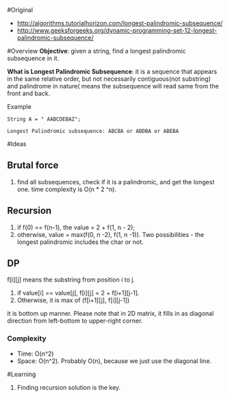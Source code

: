 #Original
* http://algorithms.tutorialhorizon.com/longest-palindromic-subsequence/
* http://www.geeksforgeeks.org/dynamic-programming-set-12-longest-palindromic-subsequence/

#Overview
**Objective**: given a string, find a longest palindromic subsequence in it.

**What is Longest Palindromic Subsequence**: it is a sequence that appears in the same relative order, but not necessarily contiguous(not sub­string) and palindrome in nature( means the subsequence will read same from the front and back.

Example
```
String A = " AABCDEBAZ";

Longest Palindromic subsequence: ABCBA or ABDBA or ABEBA

```

#Ideas
## Brutal force
1. find all subsequences, check if it is a palindromic, and get the longest one. time complexity is O(n * 2 ^n). 

## Recursion
1. if f(0) == f(n-1), the value = 2 + f(1, n - 2);
2. otherwise, value = max(f(0, n -2), f(1, n -1)). Two possibilities - the longest palindromic includes the char or not.

## DP
f[i][j] means the substring from position i to j. 
1. if value[i] == value[j], f[i][j] = 2 + f[i+1][j-1].
2. Otherwise, it is max of (f[i+1][j], f[i][j-1])

it is bottom up manner. Please note that in 2D matrix, it fills in as diagonal direction from left-bottom to upper-right corner.

### Complexity
* Time: O(n^2)
* Space: O(n^2). Probably O(n), because we just use the diagonal line.

#Learning
1. Finding recursion solution is the key.
